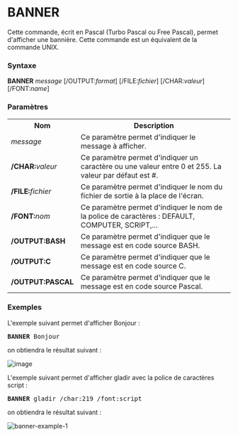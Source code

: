 # BANNER
Cette commande, écrit en Pascal (Turbo Pascal ou Free Pascal), permet d'afficher une bannière. Cette commande est un équivalent de la commande UNIX.

<h3>Syntaxe</h3>

<b>BANNER</b> <i>message</i> [/OUTPUT:<i>format</i>] [/FILE:<i>fichier</i>] [/CHAR:<i>valeur</i>] [/FONT:<i>name</i>] 

<h3>Paramètres</h3>

<table>
  <tr>
    <th>Nom</th>
    <th>Description</th>
  </tr>
  <tr>
    <td><i>message</i></td>
    <td>Ce paramètre permet d'indiquer le message à afficher.</td>
  </tr>
  <tr>
    <td><b>/CHAR:</b><i>valeur</i></td>
    <td>Ce paramètre permet d'indiquer un caractère ou une valeur entre 0 et 255. La valeur par défaut est #.</td>
  </tr>
  <tr>
    <td><b>/FILE:</b><i>fichier</i></td>
    <td>Ce paramètre permet d'indiquer le nom du fichier de sortie à la place de l'écran.</td>
  </tr>
  <tr>
    <td><b>/FONT:</b><i>nom</i></td>
    <td>Ce paramètre permet d'indiquer le nom de la police de caractères : DEFAULT, COMPUTER, SCRIPT,...</td>
  </tr>
  <tr>
    <td><b>/OUTPUT:BASH</b></td>
    <td>Ce paramètre permet d'indiquer que le message est en code source BASH.</td>
  </tr>
  <tr>
    <td><b>/OUTPUT:C</b></td>
    <td>Ce paramètre permet d'indiquer que le message est en code source C.</td>
  </tr>
  <tr>
    <td><b>/OUTPUT:PASCAL</b></td>
    <td>Ce paramètre permet d'indiquer que le message est en code source Pascal.</td>
  </tr>
</table>  

<h3>Exemples</h3>

L'exemple suivant permet d'afficher Bonjour :
<pre>
<b>BANNER</b> Bonjour
</pre>
on obtiendra le résultat suivant :

![image](https://github.com/gladir/BANNER/assets/11842176/22abaf87-4c46-4059-80e6-072ad8f7ea7b)

L'exemple suivant permet d'afficher gladir avec la police de caractères script :
<pre>
<b>BANNER</b> gladir /char:219 /font:script
</pre>

on obtiendra le résultat suivant :

![banner-example-1](https://github.com/gladir/BANNER/assets/11842176/0480b809-b3b4-4400-93c6-610777cb6889)

